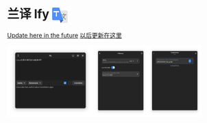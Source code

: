 # 兰译 lfy <img src="src/data/resources/icons/hicolor/scalable/apps/cool.ldr.lfy.svg" width = "36" height = "36" alt="兰译" align=center />

[Update here in the future](https://github.com/ldrfy/lfy)
[以后更新在这里](https://github.com/ldrfy/lfy)

<center>
<div style="display: flex;">
    <img src="doc/images/main.png" alt="首页" style="width: 40%;">
    <img src="doc/images/preference.png" alt="设置1" style="width: 25%;">
    <img src="doc/images/server-preference.png" alt="设置2" style="width: 25%;">
</div>
</center>

